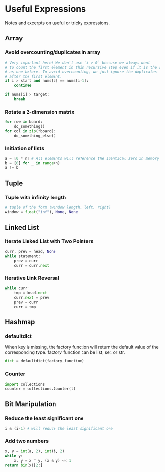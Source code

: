 # Useful Expressions

Notes and excerpts on useful or tricky expressions.

## Array

### Avoid overcounting/duplicates in array

```python
# Very important here! We don't use `i > 0` because we always want
# to count the first element in this recursive step even if it is the same
# as one before. To avoid overcounting, we just ignore the duplicates
# after the first element.
if i > start and nums[i] == nums[i-1]:
    continue
```

```python
if nums[i] > target:
    break
```

### Rotate a 2-dimension matrix

```python
for row in board:
    do_something()
for col in zip(*board):
    do_something_else()
```

### Initiation of lists

```python
a = [0 * n] # All elements will reference the identical zero in memory
b = [0] for _ in range(n)
a != b
```

## Tuple

### Tuple with infinity length

```python
# tuple of the form (window length, left, right)
window = float("inf"), None, None
```

## Linked List

### Iterate Linked List with Two Pointers

```python
curr, prev = head, None
while statement:
    prev = curr
    curr = curr.next
```

### Iterative Link Reversal

```python
while curr:
    tmp = head.next
    curr.next = prev
    prev = curr
    curr = tmp
```

## Hashmap

### defaultdict

When key is missing, the factory function will return the default value of the corresponding type. factory_function can be list, set, or str.

```python
dict = defaultdict(factory_function)
```

### Counter

```python
import collections
counter = collections.Counter(t)
```

## Bit Manipulation

### Reduce the least significant one

```python
i & (i-1) # will reduce the least significant one
```

### Add two numbers

```python
x, y = int(a, 2), int(b, 2)
while y:
    x, y = x ^ y, (x & y) << 1
return bin(x)[2:]
```
